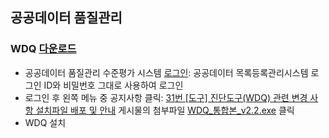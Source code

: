 ## 공공데이터 품질관리
### WDQ [다운로드](https://gooddata.go.kr/dqe/files/attachments/4344)
- 공공데이터 품질관리 수준평가 시스템 [로그인](https://gooddata.go.kr/dqe/account/login): 공공데이터 목록등록관리시스템 로그인 ID와 비밀번호 그대로 사용하여 로그인
- 로그인 후 왼쪽 메뉴 중 공지사항 클릭: [31번 [도구] 진단도구(WDQ) 관련 변경 사항 설치파일 배포 및 안내](https://gooddata.go.kr/dqe/commons/841) 게시물의 첨부파일 [WDQ_통합본_v2.2.exe](https://gooddata.go.kr/dqe/files/attachments/4344) 클릭
- WDQ 설치
